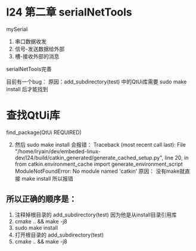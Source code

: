 # l24 第二章 serialNetTools

mySerial
1. 串口数据收发
2. 信号-发送数据给外部
3. 槽-接收外部的消息

serialNetTools完善

目前有一个bug：
原因：add_subdirectory(test) 中的QtUi库需要 sudo make install 后才能找到
# 查找QtUi库
find_package(QtUi REQUIRED)

2. 然后 sudo make install 会报错：
Traceback (most recent call last):
  File "/home/lryain/dev/embeded-linux-dev/l24/build/catkin_generated/generate_cached_setup.py", line 20, in <module>
    from catkin.environment_cache import generate_environment_script
ModuleNotFoundError: No module named 'catkin'
原因：
没有make就直接 make install 所以报错

## 所以正确的顺序是：
1. 注释掉根目录的 add_subdirectory(test)
因为他是从install目录引用库
2. cmake .. && make -j8
3. sudo make install
4. 打开根目录的 add_subdirectory(test)
5. cmake .. && make -j8
